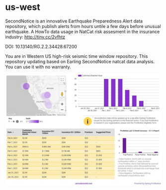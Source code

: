 # us-west
SecondNotice is an innovative Earthquake Preparedness Alert data repository, which publish alerts from hours untile a few days before unusual earthquake. A HowTo data usage in NatCat risk assesment in the insurance industry: 
http://tiny.cc/2vfhtz

DOI: 10.13140/RG.2.2.34428.67200

You are in Western US high-risk seismic time window repository. This repository updating based on Earling SecondNotice natcat data analysis. You can use it with no warranty.

![Earling SecondNotice Open Dashboard](https://github.com/earling/us-west/blob/main/secondnotice-parametric-dashboard.JPG?raw=true)
